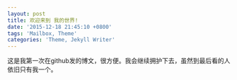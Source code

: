 ```yaml
---
layout: post
title: 欢迎来到 我的世界!
date: '2015-12-18 21:45:10 +0800'
tags: 'Mailbox, Theme'
categories: 'Theme, Jekyll Writer'
---
```

这是我第一次在github发的博文，很方便。我会继续拥护下去，虽然到最后看的人依旧只有我一个。
